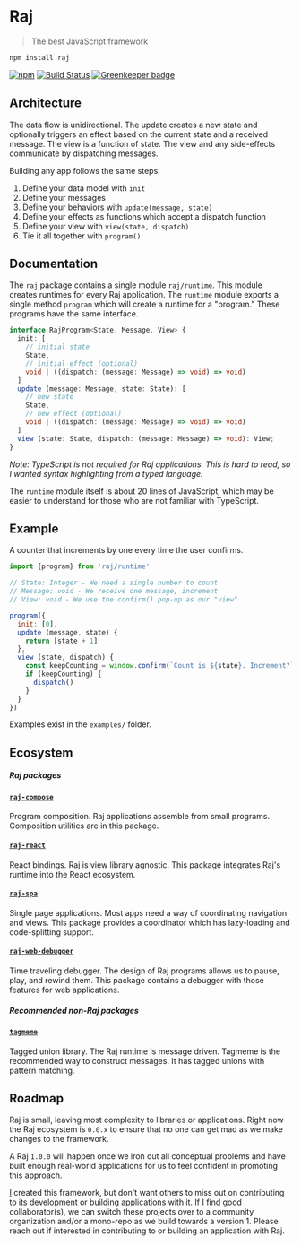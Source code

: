 # Raj
> The best JavaScript framework

```sh
npm install raj
```

[![npm](https://img.shields.io/npm/v/raj.svg)](https://www.npmjs.com/package/raj)
[![Build Status](https://travis-ci.org/andrejewski/raj.svg?branch=master)](https://travis-ci.org/andrejewski/raj)
[![Greenkeeper badge](https://badges.greenkeeper.io/andrejewski/raj.svg)](https://greenkeeper.io/)

## Architecture

The data flow is unidirectional.
The update creates a new state and optionally triggers an effect based on the current state and a received message.
The view is a function of state.
The view and any side-effects communicate by dispatching messages.

Building any app follows the same steps:

1. Define your data model with `init`
1. Define your messages
1. Define your behaviors with `update(message, state)`
1. Define your effects as functions which accept a dispatch function
1. Define your view with `view(state, dispatch)`
1. Tie it all together with `program()`

## Documentation
The `raj` package contains a single module `raj/runtime`. This module creates runtimes for every Raj application. The `runtime` module exports a single method `program` which will create a runtime for a "program." These programs have the same interface.

```ts
interface RajProgram<State, Message, View> {
  init: [
    // initial state
    State,
    // initial effect (optional)
    void | ((dispatch: (message: Message) => void) => void)
  ]
  update (message: Message, state: State): [
    // new state
    State,
    // new effect (optional)
    void | ((dispatch: (message: Message) => void) => void)
  ]
  view (state: State, dispatch: (message: Message) => void): View;
}
```

*Note: TypeScript is not required for Raj applications. This is hard to read, so I wanted syntax highlighting from a typed language.*

The `runtime` module itself is about 20 lines of JavaScript, which may be easier to understand for those who are not familiar with TypeScript.

## Example
A counter that increments by one every time the user confirms.

```js
import {program} from 'raj/runtime'

// State: Integer - We need a single number to count
// Message: void - We receive one message, increment
// View: void - We use the confirm() pop-up as our "view"

program({
  init: [0],
  update (message, state) {
    return [state + 1]
  },
  view (state, dispatch) {
    const keepCounting = window.confirm(`Count is ${state}. Increment?`)
    if (keepCounting) {
      dispatch()
    }
  }
})
```

Examples exist in the `examples/` folder.

## Ecosystem

##### Raj packages

#### [`raj-compose`](https://github.com/andrejewski/raj-compose)
Program composition. Raj applications assemble from small programs. Composition utilities are in this package.

#### [`raj-react`](https://github.com/andrejewski/raj-react)
React bindings. Raj is view library agnostic. This package integrates Raj's runtime into the React ecosystem.

#### [`raj-spa`](https://github.com/andrejewski/raj-spa)
Single page applications. Most apps need a way of coordinating navigation and views. This package provides a coordinator which has lazy-loading and code-splitting support.

#### [`raj-web-debugger`](https://github.com/andrejewski/raj-web-debugger)
Time traveling debugger. The design of Raj programs allows us to pause, play, and rewind them. This package contains a debugger with those features for web applications.

##### Recommended non-Raj packages

#### [`tagmeme`](https://github.com/andrejewski/tagmeme)
Tagged union library. The Raj runtime is message driven. Tagmeme is the recommended way to construct messages. It has tagged unions with pattern matching.

## Roadmap

Raj is small, leaving most complexity to libraries or applications. Right now the Raj ecosystem is `0.0.x` to ensure that no one can get mad as we make changes to the framework.

A Raj `1.0.0` will happen once we iron out all conceptual problems and have built enough real-world applications for us to feel confident in promoting this approach.

[I](https://github.com/andrejewski) created this framework, but don't want others to miss out on contributing to its development or building applications with it. If I find good collaborator(s), we can switch these projects over to a community organization and/or a mono-repo as we build towards a version 1. Please reach out if interested in contributing to or building an application with Raj.

